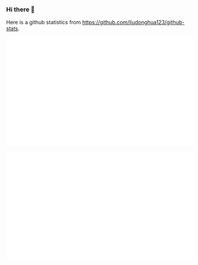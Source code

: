 ### Hi there 👋

<!--
**liudonghua123/liudonghua123** is a ✨ _special_ ✨ repository because its `README.md` (this file) appears on your GitHub profile.

Here are some ideas to get you started:

- 🔭 I’m currently working on ...
- 🌱 I’m currently learning ...
- 👯 I’m looking to collaborate on ...
- 🤔 I’m looking for help with ...
- 💬 Ask me about ...
- 📫 How to reach me: ...
- 😄 Pronouns: ...
- ⚡ Fun fact: ...
-->

Here is a github statistics from https://github.com/liudonghua123/github-stats.

![overview.svg](https://raw.githubusercontent.com/liudonghua123/github-stats/master/generated/overview.svg)

![languages.svg](https://raw.githubusercontent.com/liudonghua123/github-stats/master/generated/languages.svg)
